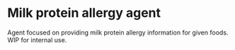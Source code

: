 # Milk protein allergy agent

Agent focused on providing milk protein allergy information for given foods. WIP for internal use.
